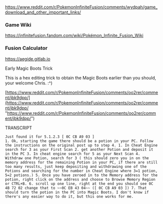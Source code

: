 
https://www.reddit.com/r/PokemonInfiniteFusion/comments/wydpah/game_download_and_other_important_links/

### Game Wiki

https://infinitefusion.fandom.com/wiki/Pokémon_Infinite_Fusion_Wiki


 ### Fusion Calculator

https://aegide.gitlab.io


Early Magic Boots Trick

This is a hex editing trick to obtain the Magic Boots earlier than you should, your welcome Chris. :^)

[https://www.reddit.com/r/PokemonInfiniteFusion/comments/oo2rer/comment/jbk9dpp/](https://www.reddit.com/r/PokemonInfiniteFusion/comments/oo2rer/comment/jbk9dpp/ "https://www.reddit.com/r/PokemonInfiniteFusion/comments/oo2rer/comment/jbk9dpp/")

TRANSCRIPT

	Just found it for 5.1.2.3 [ 0C CB A9 03 ]
	1. Ok, starting the game there should be a potion in your PC. Follow the instructions on the original post up to step 4. 1. In Cheat Engine search for 3 as your First Scan 2. get another Potion and deposit it in the PC 3. In cheat engine search for 5 as your Next Scan 4. Withdraw one Potion, search for 3 ( this should zero you in on the memory address for the remaining Potion in your PC, if there are still too many results, just keep depositing and withdrawing one of the Potions and searching for the number in Cheat Engine where 3=1 potion, 5=2 potions.) 5. Once you have zeroed in to the Memory address for the potion, right click on the address and choose to Browse Memory Region or CTRL+B. 6. scroll up one line, right at the end you should see 0C 4B 72 02 change that to ~~0C EB 43 04~~ ([ 0C CB A9 03 ]) 7. That should turn the potion in the PC into Magic Boots. I don't know if there's any easier way to do it, but this one works for me.